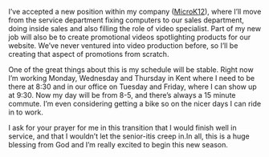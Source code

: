 I’ve accepted a new position within my company
([MicroK12](http://www.microk12.com "MicroK12")), where I’ll move from
the service department fixing computers to our sales department, doing
inside sales and also filling the role of video specialist. Part of my
new job will also be to create promotional videos spotlighting products
for our website. We’ve never ventured into video production before, so
I’ll be creating that aspect of promotions from scratch.

One of the great things about this is my schedule will be stable. Right
now I’m working Monday, Wednesday and Thursday in Kent where I need to
be there at 8:30 and in our office on Tuesday and Friday, where I can
show up at 9:30. Now my day will be from 8-5, and there’s always a 15
minute commute. I’m even considering getting a bike so on the nicer days
I can ride in to work.

I ask for your prayer for me in this transition that I would finish well
in service, and that I wouldn’t let the senior-itis creep in.In all,
this is a huge blessing from God and I’m really excited to begin this
new season.
